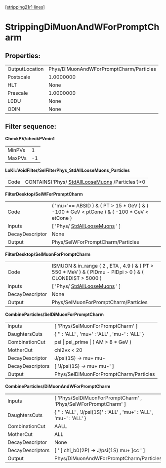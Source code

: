 [[stripping21r1 lines]](./stripping21r1-leptonic)

# StrippingDiMuonAndWForPromptCharm

## Properties:

|                |                                         |
|----------------|-----------------------------------------|
| OutputLocation | Phys/DiMuonAndWForPromptCharm/Particles |
| Postscale      | 1.0000000                               |
| HLT            | None                                    |
| Prescale       | 1.0000000                               |
| L0DU           | None                                    |
| ODIN           | None                                    |

## Filter sequence:

**CheckPV/checkPVmin1**

|        |     |
|--------|-----|
| MinPVs | 1   |
| MaxPVs | -1  |

**LoKi::VoidFilter/SelFilterPhys_StdAllLooseMuons_Particles**

|      |                                                                                      |
|------|--------------------------------------------------------------------------------------|
| Code | CONTAINS('Phys/ [StdAllLooseMuons](./stripping21r1-stdallloosemuons) /Particles')\>0 |

**FilterDesktop/SelWForPromptCharm**

|                 |                                                                                                 |
|-----------------|-------------------------------------------------------------------------------------------------|
| Code            | ( 'mu+'== ABSID ) & ( PT \> 15 \* GeV ) & ( -100 \* GeV \< ptCone ) & ( -100 \* GeV \< etCone ) |
| Inputs          | [ 'Phys/ [StdAllLooseMuons](./stripping21r1-stdallloosemuons) ' ]                             |
| DecayDescriptor | None                                                                                            |
| Output          | Phys/SelWForPromptCharm/Particles                                                               |

**FilterDesktop/SelMuonForPromptCharm**

|                 |                                                                                                             |
|-----------------|-------------------------------------------------------------------------------------------------------------|
| Code            | ISMUON & in_range ( 2 , ETA , 4.9 ) & ( PT \> 550 \* MeV ) & ( PIDmu - PIDpi \> 0 ) & ( CLONEDIST \> 5000 ) |
| Inputs          | [ 'Phys/ [StdAllLooseMuons](./stripping21r1-stdallloosemuons) ' ]                                         |
| DecayDescriptor | None                                                                                                        |
| Output          | Phys/SelMuonForPromptCharm/Particles                                                                        |

**CombineParticles/SelDiMuonForPromptCharm**

|                  |                                                |
|------------------|------------------------------------------------|
| Inputs           | [ 'Phys/SelMuonForPromptCharm' ]             |
| DaughtersCuts    | { '' : 'ALL' , 'mu+' : 'ALL' , 'mu-' : 'ALL' } |
| CombinationCut   | psi \| psi_prime \| ( AM \> 8 \* GeV )         |
| MotherCut        | chi2vx \< 20                                   |
| DecayDescriptor  | J/psi(1S) -\> mu+ mu-                          |
| DecayDescriptors | [ 'J/psi(1S) -\> mu+ mu-' ]                  |
| Output           | Phys/SelDiMuonForPromptCharm/Particles         |

**CombineParticles/DiMuonAndWForPromptCharm**

|                  |                                                                      |
|------------------|----------------------------------------------------------------------|
| Inputs           | [ 'Phys/SelDiMuonForPromptCharm' , 'Phys/SelWForPromptCharm' ]     |
| DaughtersCuts    | { '' : 'ALL' , 'J/psi(1S)' : 'ALL' , 'mu+' : 'ALL' , 'mu-' : 'ALL' } |
| CombinationCut   | AALL                                                                 |
| MotherCut        | ALL                                                                  |
| DecayDescriptor  | None                                                                 |
| DecayDescriptors | [ ' [ chi_b0(2P) -\> J/psi(1S) mu+ ]cc ' ]                       |
| Output           | Phys/DiMuonAndWForPromptCharm/Particles                              |
